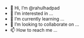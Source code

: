 - 👋 Hi, I’m @rahulhadpad
- 👀 I’m interested in ...
- 🌱 I’m currently learning ...
- 💞️ I’m looking to collaborate on ...
- 📫 How to reach me ...

<!---
rahulhadpad/rahulhadpad is a ✨ special ✨ repository because its `README.md` (this file) appears on your GitHub profile.
You can click the Preview link to take a look at your changes.
--->
